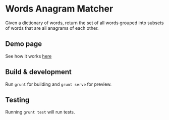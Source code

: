 # Words Anagram Matcher

Given a dictionary of words, return the set of all words grouped into subsets of words that are all anagrams of each other.

## Demo page

See how it works <a href="http://fill-lima.github.io/words-anagram-matcher" target="_blank">here</a>

## Build & development

Run `grunt` for building and `grunt serve` for preview.

## Testing

Running `grunt test` will run tests.
